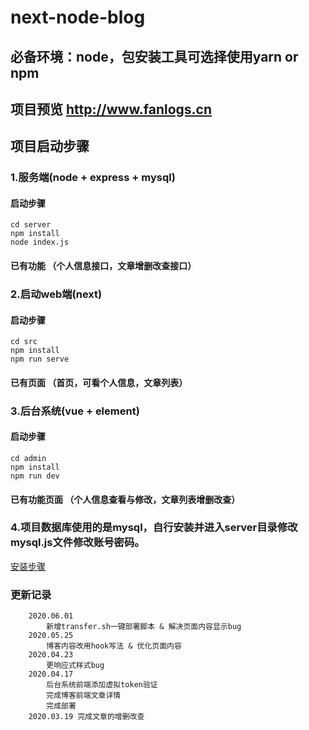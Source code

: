 # next-node-blog
## 必备环境：node，包安装工具可选择使用yarn or npm
## 项目预览 http://www.fanlogs.cn
## 项目启动步骤

### 1.服务端(node + express + mysql)
#### 启动步骤
```
cd server
npm install
node index.js
```
#### 已有功能 （个人信息接口，文章增删改查接口）

### 2.启动web端(next)
#### 启动步骤
```
cd src
npm install
npm run serve
```
#### 已有页面 （首页，可看个人信息，文章列表）

### 3.后台系统(vue + element)
#### 启动步骤
```
cd admin
npm install
npm run dev
```
#### 已有功能页面 （个人信息查看与修改，文章列表增删改查）
### 4.项目数据库使用的是mysql，自行安装并进入server目录修改mysql.js文件修改账号密码。
 [安装步骤](https://juejin.im/post/5e60b346518825490b648bad)

### 更新记录
```
    2020.06.01
        新增transfer.sh一键部署脚本 & 解决页面内容显示bug
    2020.05.25
        博客内容改用hook写法 & 优化页面内容
    2020.04.23
        更响应式样式bug 
    2020.04.17 
        后台系统前端添加虚拟token验证
        完成博客前端文章详情
        完成部署
    2020.03.19 完成文章的增删改查
  
```
